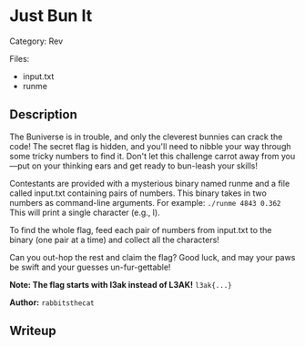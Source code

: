 # Just Bun It

Category: Rev

Files:
- input.txt
- runme

## Description

The Buniverse is in trouble, and only the cleverest bunnies can crack the code! The secret flag is hidden, and you'll need to nibble your way through some tricky numbers to find it. Don't let this challenge carrot away from you—put on your thinking ears and get ready to bun-leash your skills!

Contestants are provided with a mysterious binary named runme and a file called input.txt containing pairs of numbers. This binary takes in two numbers as command-line arguments. For example:
`./runme 4843 0.362`
This will print a single character (e.g., l).

To find the whole flag, feed each pair of numbers from input.txt to the binary (one pair at a time) and collect all the characters!

Can you out-hop the rest and claim the flag? Good luck, and may your paws be swift and your guesses un-fur-gettable!

**Note: The flag starts with l3ak instead of L3AK!**
`l3ak{...}`

**Author:** `rabbitsthecat`

## Writeup
